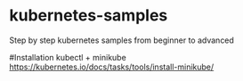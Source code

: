 # kubernetes-samples
Step by step kubernetes samples from beginner to advanced

#Installation
kubectl + minikube
https://kubernetes.io/docs/tasks/tools/install-minikube/

	

